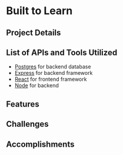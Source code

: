 # Built to Learn

## Project Details



## List of APIs and Tools Utilized
- [Postgres](https://www.postgresql.org/) for backend database
- [Express](https://expressjs.com/) for backend framework
- [React](https://reactjs.org/) for frontend framework
- [Node](https://nodejs.org/en/) for backend


## Features

## Challenges


## Accomplishments


